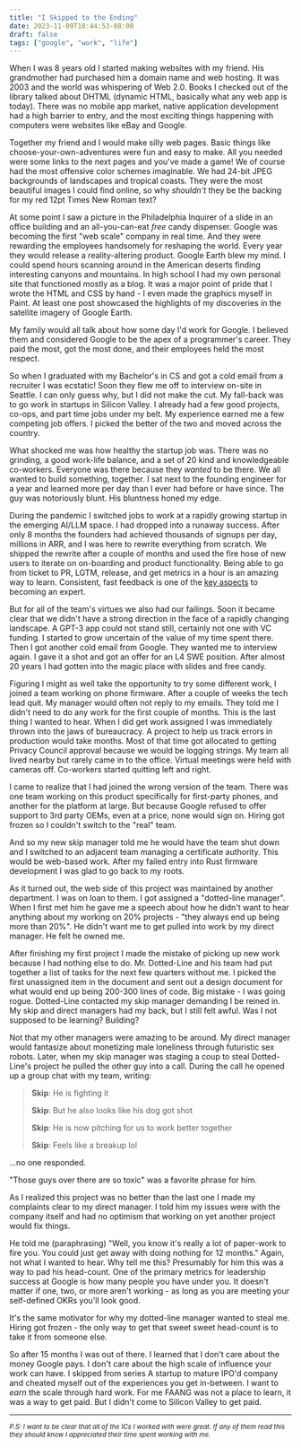 ```yaml
---
title: "I Skipped to the Ending"
date: 2023-11-09T10:44:53-08:00
draft: false
tags: ["google", "work", "life"]
---
```


When I was 8 years old I started making websites with my friend. His grandmother had purchased him a domain name and web hosting. It was 2003 and the world was whispering of Web 2.0. Books I checked out of the library talked about DHTML (dynamic HTML, basically what any web app is today). There was no mobile app market, native application development had a high barrier to entry, and the most exciting things happening with computers were websites like eBay and Google.

Together my friend and I would make silly web pages. Basic things like choose-your-own-adventures were fun and easy to make. All you needed were some links to the next pages and you've made a game! We of course had the most offensive color schemes imaginable. We had 24-bit JPEG backgrounds of landscapes and tropical coasts. They were the most beautiful images I could find online, so why _shouldn't_ they be the backing for my red 12pt Times New Roman text?

At some point I saw a picture in the Philadelphia Inquirer of a slide in an office building and an all-you-can-eat _free_ candy dispenser. Google was becoming the first "web scale" company in real time. And they were rewarding the employees handsomely for reshaping the world. Every year they would release a reality-altering product. Google Earth blew my mind. I could spend hours scanning around in the American deserts finding interesting canyons and mountains. In high school I had my own personal site that functioned mostly as a blog. It was a major point of pride that I wrote the HTML and CSS by hand - I even made the graphics myself in Paint. At least one post showcased the highlights of my discoveries in the satellite imagery of Google Earth.

My family would all talk about how some day I'd work for Google. I believed them and considered Google to be the apex of a programmer's career. They paid the most, got the most done, and their employees held the most respect.

So when I graduated with my Bachelor's in CS and got a cold email from a recruiter I was ecstatic! Soon they flew me off to interview on-site in Seattle. I can only guess why, but I did not make the cut. My fall-back was to go work in startups in Silicon Valley. I already had a few good projects, co-ops, and part time jobs under my belt. My experience earned me a few competing job offers. I picked the better of the two and moved across the country.

What shocked me was how healthy the startup job was. There was no grinding, a good work-life balance, and a set of 20 kind and knowledgeable co-workers. Everyone was there because they _wanted_ to be there. We all wanted to build something, together. I sat next to the founding engineer for a year and learned more per day than I ever had before or have since. The guy was notoriously blunt. His bluntness honed my edge.

During the pandemic I switched jobs to work at a rapidly growing startup in the emerging AI/LLM space. I had dropped into a runaway success. After only 8 months the founders had achieved thousands of signups per day, millions in ARR, and I was here to rewrite everything from scratch. We shipped the rewrite after a couple of months and used the fire hose of new users to iterate on on-boarding and product functionality. Being able to go from ticket to PR, LGTM, release, and get metrics in a hour is an amazing way to learn. Consistent, fast feedback is one of the [key aspects](https://www.youtube.com/watch?v=5eW6Eagr9XA) to becoming an expert.

But for all of the team's virtues we also had our failings. Soon it became clear that we didn't have a strong direction in the face of a rapidly changing landscape. A GPT-3 app could not stand still, certainly not one with VC funding. I started to grow uncertain of the value of my time spent there. Then I got another cold email from Google. They wanted me to interview again. I gave it a shot and got an offer for an L4 SWE position. After almost 20 years I had gotten into the magic place with slides and free candy.

Figuring I might as well take the opportunity to try some different work, I joined a team working on phone firmware. After a couple of weeks the tech lead quit. My manager would often not reply to my emails. They told me I didn't need to do any work for the first couple of months. This is the last thing I wanted to hear. When I did get work assigned I was immediately thrown into the jaws of bureaucracy. A project to help us track errors in production would take months. Most of that time got allocated to getting Privacy Council approval because we would be logging strings. My team all lived nearby but rarely came in to the office. Virtual meetings were held with cameras off. Co-workers started quitting left and right.

I came to realize that I had joined the wrong version of the team. There was one team working on this product specifically for first-party phones, and another for the platform at large. But because Google refused to offer support to 3rd party OEMs, even at a price, none would sign on. Hiring got frozen so I couldn't switch to the "real" team.

And so my new skip manager told me he would have the team shut down and I switched to an adjacent team managing a certificate authority. This would be web-based work. After my failed entry into Rust firmware development I was glad to go back to my roots.

As it turned out, the web side of this project was maintained by another department. I was on loan to them. I got assigned a "dotted-line manager". When I first met him he gave me a speech about how he didn't want to hear anything about my working on 20% projects - "they always end up being more than 20%". He didn't want me to get pulled into work by my direct manager. He felt he owned me.

After finishing my first project I made the mistake of picking up new work because I had nothing else to do. Mr. Dotted-Line and his team had put together a list of tasks for the next few quarters without me. I picked the first unassigned item in the document and sent out a design document for what would end up being 200-300 lines of code. Big mistake - I was going rogue. Dotted-Line contacted my skip manager demanding I be reined in. My skip and direct managers had my back, but I still felt awful. Was I not supposed to be learning? Building?

Not that my other managers were amazing to be around. My direct manager would fantasize about monetizing male loneliness through futuristic sex robots. Later, when my skip manager was staging a coup to steal Dotted-Line's project he pulled the other guy into a call. During the call he opened up a group chat with my team, writing:

> **Skip**: He is fighting it
>
> **Skip**: But he also looks like his dog got shot
>
> **Skip**: He is now pitching for us to work better together
>
> **Skip**: Feels like a breakup lol

...no one responded.

"Those guys over there are so toxic" was a favorite phrase for him.

As I realized this project was no better than the last one I made my complaints clear to my direct manager. I told him my issues were with the company itself and had no optimism that working on yet another project would fix things.

He told me (paraphrasing) "Well, you know it's really a lot of paper-work to fire you. You could just get away with doing nothing for 12 months." Again, not what I wanted to hear. Why tell me this? Presumably for him this was a way to pad his head-count. One of the primary metrics for leadership success at Google is how many people you have under you. It doesn't matter if one, two, or more aren't working - as long as you are meeting your self-defined OKRs you'll look good.

It's the same motivator for why my dotted-line manager wanted to steal me. Hiring got frozen - the only way to get that sweet sweet head-count is to take it from someone else.

So after 15 months I was out of there. I learned that I don't care about the money Google pays. I don't care about the high scale of influence your work can have. I skipped from series A startup to mature IPO'd company and cheated myself out of the experiences you get in-between. I want to _earn_ the scale through hard work. For me FAANG was not a place to learn, it was a way to get paid. But I didn't come to Silicon Valley to get paid.

---

<sup>
    <i>
        P.S: I want to be clear that all of the ICs I worked with were great. If any of them read this they should know I appreciated their time spent working with me.
    </i>
</sup>
